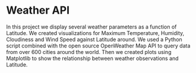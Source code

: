 # Weather API

In this project we display several weather parameters as a function of Latitude. We created visualizations for Maximum Temperature, Humidity, Cloudiness and Wind Speed against Latitude around. We used a Python script combined with the open source OpenWeather Map API to query data from over 600 cities around the world. Then we created plots using Matplotlib to show the relationship between weather observations and Latitude.
